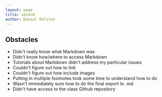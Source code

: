 ```yaml
---
layout: page
title: second
author: Daniel Ralston
---
```


## Obstacles

- Didn't really know what Markdown was
- Didn't know how/where to access Markdown
- Tutorials about Markdown didn't address my particular issues
- Couldn't figure out how to link
- Couldn't figure out how include images
- Putting in multiple footnotes took some time to understand how to do
- Wasn't immediately sure how to do the final export to .md 
- Didn't have access to the class Github repository